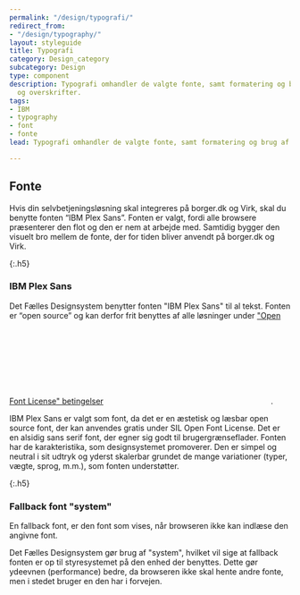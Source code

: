 ```yaml
---
permalink: "/design/typografi/"
redirect_from:
- "/design/typography/"
layout: styleguide
title: Typografi
category: Design_category
subcategory: Design
type: component
description: Typografi omhandler de valgte fonte, samt formatering og brug af tekst
  og overskrifter.
tags:
- IBM
- typography
- font
- fonte
lead: Typografi omhandler de valgte fonte, samt formatering og brug af tekst og overskrifter.

---
```

## Fonte

Hvis din selvbetjeningsløsning skal integreres på borger.dk og Virk, skal du benytte fonten “IBM Plex Sans”. Fonten er valgt, fordi alle browsere præsenterer den flot og den  er nem at arbejde med. Samtidig bygger den visuelt bro mellem de fonte, der for tiden bliver anvendt på borger.dk og Virk.

{:.h5}
### IBM Plex Sans

Det Fælles Designsystem benytter fonten "IBM Plex Sans" til al tekst. Fonten er “open source” og kan derfor frit benyttes af alle løsninger under <a href="https://scripts.sil.org/cms/scripts/page.php?site_id=nrsi&id=OFL_web" class="icon-link">"Open Font License" betingelser<svg class="icon-svg" focusable="false" aria-hidden="false" tabindex="-1"><use xlink:href="#open-in-new"></use></svg></a>.

IBM Plex Sans er valgt som font, da det er en æstetisk og læsbar open source font, der kan anvendes gratis under SIL Open Font License. Det er en alsidig sans serif font, der egner sig godt til brugergrænseflader. Fonten har de karakteristika, som designsystemet promoverer. Den er simpel og neutral i sit udtryk og yderst skalerbar grundet de mange variationer (typer, vægte, sprog, m.m.), som fonten understøtter.

{:.h5}
### Fallback font "system"

En fallback font, er den font som vises, når browseren ikke kan indlæse den angivne font.

Det Fælles Designsystem gør brug af "system", hvilket vil sige at fallback fonten er op til styresystemet på den enhed der benyttes. Dette gør ydeevnen (performance) bedre, da browseren ikke skal hente andre fonte, men i stedet bruger en den har i forvejen.